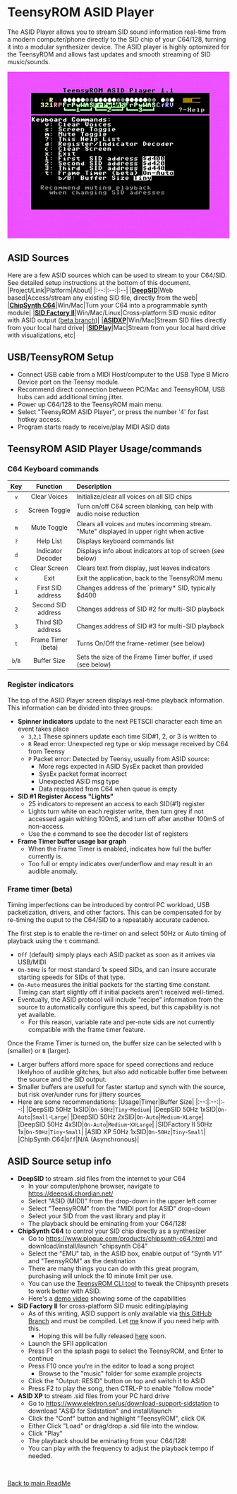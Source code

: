 
# TeensyROM ASID Player
The ASID Player allows you to stream SID sound information real-time from a modern computer/phone directly to the SID chip of your C64/128, turning it into a modular synthesizer device. The ASID player is highly optomized for the TeensyROM and allows fast updates and smooth streaming of SID music/sounds.

![ASID Player](/media/Screen%20captures/ASID%20Player.png)

## ASID Sources
Here are a few ASID sources which can be used to stream to your C64/SID. See detailed setup instructions at the bottom of this document.
|Project/Link|Platform|About|
|:--:|:--:|:--|
|**[DeepSID](https://deepsid.chordian.net/)**|Web based|Access/stream any existing SID file, directly from the web|
|**[ChipSynth C64](https://www.plogue.com/products/chipsynth-c64.html)**|Win/Mac|Turn your C64 into a programmable synth module|
|**[SID Factory II](https://blog.chordian.net/sf2/)**|Win/Mac/Linux|Cross-platform SID music editor with ASID output ([beta branch](https://github.com/Chordian/sidfactory2/tree/asid-support))|
|**[ASIDXP](https://www.elektron.se/us/download-support-sidstation)**|Win/Mac|Stream SID files directly from your local hard drive|
|**[SIDPlay](http://www.sidmusic.org/sidplay/mac/)**|Mac|Stream from your local hard drive with visualizations, etc|

## USB/TeensyROM Setup
* Connect USB cable from a MIDI Host/computer to the USB Type B Micro Device port on the Teensy module.
 * Recommend direct connection between PC/Mac and TeensyROM, USB hubs can add additional timing jitter.
* Power up C64/128 to the TeensyROM main menu.
* Select "TeensyROM ASID Player", or press the number '4' for fast hotkey access.
* Program starts ready to receive/play MIDI ASID data

## TeensyROM ASID Player Usage/commands
### C64 Keyboard commands
|Key|Function|Description|
|:--:|:--:|:--|
|`v`|Clear Voices|Initialize/clear all voices on all SID chips|
|`s`|Screen Toggle|Turn on/off C64 screen blanking, can help with audio noise reduction|
|`m`|Mute Toggle|Clears all voices `and` mutes incomming stream. "Mute" displayed in upper right when active|
|`?`|Help List|Displays keyboard commands list|
|`d`|Indicator Decoder|Displays info about indicators at top of screen (see below)|
|`c`|Clear Screen|Clears text from display, just leaves indicators|
|`x`|Exit|Exit the application, back to the TeensyROM menu|
|`1`|First  SID address|Changes address of the `primary* SID, typically $d400|
|`2`|Second SID address|Changes address of SID #2 for multi-SID playback|
|`3`|Third  SID address|Changes address of SID #3 for multi-SID playback|
|`t`|Frame Timer (beta)|Turns On/Off the frame-retimer (see below)|
|`b`/`B`|Buffer Size|Sets the size of the Frame Timer buffer, if used (see below)|

### Register indicators
The top of the ASID Player screen displays real-time playback information. This information can be divided into three groups:
* **Spinner indicators** update to the next PETSCII character each time an event takes place
    * `3`,`2`,`1` These spinners update each time SID#1, 2, or 3 is written to
    * `R` Read error: Unexpected reg type or skip message received by C64 from Teensy
    * `P` Packet error: Detected by Teensy, usually from ASID source: 
        * More regs expected in ASID SysEx packet than provided
        * SysEx packet format incorrect
        * Unexpected ASID msg type
        * Data requested from C64 when queue is empty 
* **SID #1 Register Access "Lights"**
    * 25 indicators to represent an access to each SID(#1) register
    * Lights turn white on each register write, then turn grey if not accessed again withing 100mS, and turn off after another 100mS of non-access.
    * Use the `d` command to see the decoder list of registers
* **Frame Timer buffer usage bar graph**
    * When the Frame Timer is enabled, indicates how full the buffer currently is.
    * Too full or empty indicates over/underflow and may result in an audible anomaly.

### Frame timer (beta)
Timing imperfections can be introduced by control PC workload, USB packetization, drivers, and other factors. This can be compensated for by re-timing the ouput to the C64/SID to a repeatably accurate cadence.

The first step is to enable the re-timer on and select 50Hz or Auto timing of playback using the `t` command. 
* `Off` (default) simply plays each ASID packet as soon as it arrives via USB/MIDI
* `On-50Hz` is for most standard 1x speed SIDs, and can insure accurate starting speeds for SIDs of that type.
* `On-Auto` measures the initial packets for the starting time constant. Timing can start slightly off if initial packets aren't received well-timed.
* Eventually, the ASID protocol will include "recipe" information from the source to automatically configure this speed, but this capability is not yet available.
    * For this reason, variable rate and per-note sids are not currently compatible with the frame timer feature.

Once the Frame Timer is turned on, the buffer size can be selected with `b` (smaller) or `B` (larger). 
* Larger buffers afford more space for speed corrections and reduce likelyhoo of audible glitches, but also add noticable buffer time between the source and the SID output. 
* Smaller buffers are usefull for faster startup and synch with the source, but risk over/under runs for jittery sources
* Here are some recommendations:
    |Usage|Timer|Buffer Size|
    |:--:|:--:|:--:|
    |DeepSID 50Hz 1xSID|`On-50Hz`|`Tiny`-`Medium`|
    |DeepSID 50Hz 1xSID|`On-Auto`|`Small`-`Large`|
    |DeepSID 50Hz 2xSID|`On-Auto`|`Medium`-`XLarge`|
    |DeepSID 50Hz 4xSID|`On-Auto`|`Medium`-`XXLarge`|
    |SIDFactory II 50Hz 1x|`On-50Hz`|`Tiny`-`Small`|
    |ASID XP 50Hz 1xSID|`On-50Hz`|`Tiny`-`Small`|
    |ChipSynth C64|`Off`|N/A (Asynchronous)|

## ASID Source setup info
* **DeepSID** to stream .sid files from the internet to your C64
    * In your computer/phone browser, navigate to https://deepsid.chordian.net/
    * Select "ASID (MIDI)" from the drop-down in the upper left corner
    * Select "TeensyROM" from the "MIDI port for ASID" drop-down
    * Select your SID from the vast library and play it
    * The playback should be eminating from your C64/128!
* **ChipSynth C64** to control your SID chip directly as a synthesizer
    * Go to https://www.plogue.com/products/chipsynth-c64.html and download/install/launch "chipsynth C64"
    * Select the "EMU" tab, in the ASID box, enable output of "Synth V1" and "TeensyROM" as the destination
    * There are many things you can do with this great program, purchasing will unlock the 10 minute limit per use.
    * You can use the [TeensyROM CLI tool](https://github.com/MetalHexx/TeensyROM-CLI) to tweak the Chipsynth presets to work better with ASID.
    * Here's a [demo video](https://www.youtube.com/watch?v=-Xs3h59-dOU) showing some of the capabilities
* **SID Factory II** for cross-platform SID music editing/playing
    * As of this writing, ASID support is only available via [this GitHub Branch]() and must be compiled. Let [me](mailto:travis@sensoriumembedded.com) know if you need help with this.
        * Hoping this will be fully released [here](https://blog.chordian.net/sf2/) soon.
    * Launch the SFII application
    * Press F1 on the splash page to select the TeensyROM, and Enter to continue
    * Press F10 once you're in the editor to load a song project
        * Browse to the "music" folder for some example projects
    * Click the "Output: RESID" button on top and switch it to ASID
    * Press F2 to play the song, then CTRL-P to enable "follow mode"
* **ASID XP** to stream .sid files from your PC hard drive
    * Go to https://www.elektron.se/us/download-support-sidstation to download "ASID for Sidstation" and install/launch
    * Click the "Conf" button and highlight "TeensyROM", click OK
    * Either Click "Load" or drag/drop a .sid file into the window.
    * Click "Play"
    * The playback should be eminating from your C64/128!
    * You can play with the frequency to adjust the playback tempo if needed.
    
<br>

[Back to main ReadMe](/README.md)